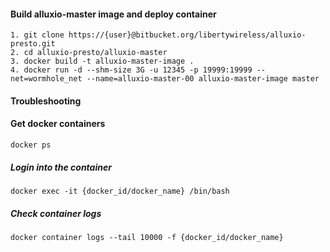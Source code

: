 
#### Build alluxio-master image and deploy container 
```
1. git clone https://{user}@bitbucket.org/libertywireless/alluxio-presto.git
2. cd alluxio-presto/alluxio-master
3. docker build -t alluxio-master-image .
4. docker run -d --shm-size 3G -u 12345 -p 19999:19999 --net=wormhole_net --name=alluxio-master-00 alluxio-master-image master
```

#### Troubleshooting
#### Get docker containers
```docker ps```
##### Login into the container
```docker exec -it {docker_id/docker_name} /bin/bash```
##### Check container logs
```docker container logs --tail 10000 -f {docker_id/docker_name}```
